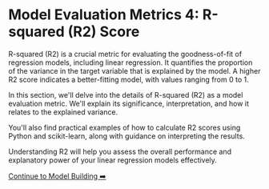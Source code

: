 # Model Evaluation Metrics 4: R-squared (R2) Score

R-squared (R2) is a crucial metric for evaluating the goodness-of-fit of regression models, including linear regression. It quantifies the proportion of the variance in the target variable that is explained by the model. A higher R2 score indicates a better-fitting model, with values ranging from 0 to 1.

In this section, we'll delve into the details of R-squared (R2) as a model evaluation metric. We'll explain its significance, interpretation, and how it relates to the explained variance.

You'll also find practical examples of how to calculate R2 scores using Python and scikit-learn, along with guidance on interpreting the results.

Understanding R2 will help you assess the overall performance and explanatory power of your linear regression models effectively.

[Continue to Model Building ➡️](model_building.md)

